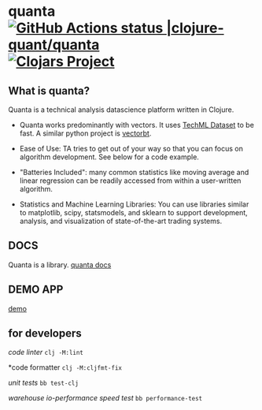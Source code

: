 # quanta [![GitHub Actions status |clojure-quant/quanta](https://github.com/clojure-quant/quanta/workflows/CI/badge.svg)](https://github.com/clojure-quant/quanta/actions?workflow=CI)[![Clojars Project](https://img.shields.io/clojars/v/org.pinkgorilla/ta.svg)](https://clojars.org/org.pinkgorilla/ta)

## What is quanta?

Quanta is a technical analysis datascience platform written in Clojure.

- Quanta works predominantly with vectors. It uses [TechML Dataset](https://github.com/techascent/tech.ml.dataset) to be fast. A similar python project is [vectorbt](https://github.com/polakowo/vectorbt).


- Ease of Use: TA tries to get out of your way so that you can focus on algorithm development. See below for a code example.

- "Batteries Included": many common statistics like moving average and linear regression can be readily accessed from within a user-written algorithm.

- Statistics and Machine Learning Libraries: 
You can use libraries similar to matplotlib, scipy, statsmodels, and sklearn to support development, analysis, and visualization of state-of-the-art trading systems.

## DOCS

Quanta is a library. 
[quanta docs](docs/README.md)

## DEMO APP

[demo](https://github.com/clojure-quant/quanta-demo)


## for developers

*code linter*  `clj -M:lint`

*code formatter `clj -M:cljfmt-fix`

*unit tests* `bb test-clj`

*warehouse io-performance speed test* `bb performance-test`







